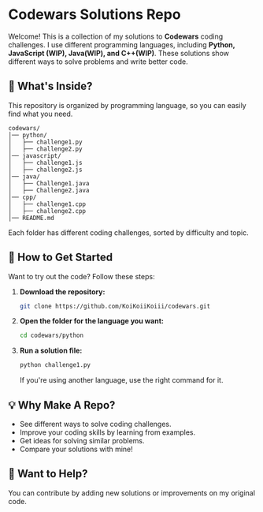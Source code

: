 # Codewars Solutions Repo

Welcome! This is a collection of my solutions to **Codewars** coding challenges. I use different programming languages, including **Python, JavaScript (WIP), Java(WIP), and C++(WIP)**. These solutions show different ways to solve problems and write better code.

## 📂 What's Inside?
This repository is organized by programming language, so you can easily find what you need.
```
codewars/
│── python/
│   ├── challenge1.py
│   ├── challenge2.py
│── javascript/
│   ├── challenge1.js
│   ├── challenge2.js
│── java/
│   ├── Challenge1.java
│   ├── Challenge2.java
│── cpp/
│   ├── challenge1.cpp
│   ├── challenge2.cpp
│── README.md
```
Each folder has different coding challenges, sorted by difficulty and topic.

## 🚀 How to Get Started
Want to try out the code? Follow these steps:
1. **Download the repository:**
   ```sh
   git clone https://github.com/KoiKoiiKoiii/codewars.git
   ```
2. **Open the folder for the language you want:**
   ```sh
   cd codewars/python
   ```
3. **Run a solution file:**
   ```sh
   python challenge1.py
   ```
   If you're using another language, use the right command for it.

## 💡 Why Make A Repo?
- See different ways to solve coding challenges.
- Improve your coding skills by learning from examples.
- Get ideas for solving similar problems.
- Compare your solutions with mine!

## 📢 Want to Help?
You can contribute by adding new solutions or improvements on my original code.
